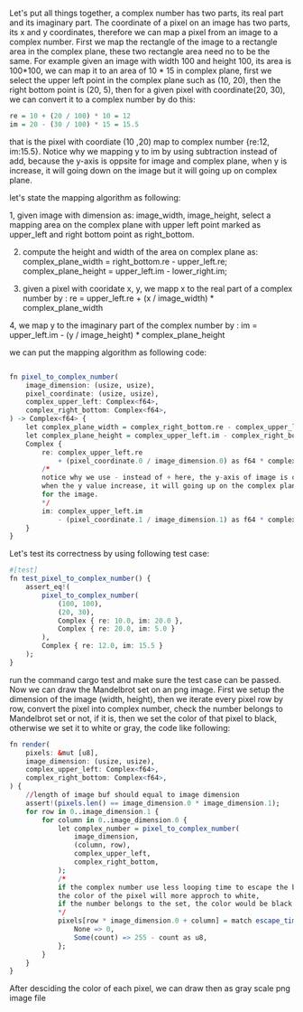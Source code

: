 Let's put all things together, a complex number has two parts, its real part and its imaginary part. The coordinate of a pixel on an image has two parts, its x and 
y coordinates, therefore we can map a pixel from an image to a complex number. First we map the rectangle of the image to a rectangle area in the complex plane, these
two rectangle area need no to be the same. For example given an image with width 100 and height 100, its area is 100*100, we can map it to an area of 10 * 15 in complex
plane, first we select the upper left point in the complex plane such as (10, 20), then the right bottom point is (20, 5), then for a given pixel with coordinate(20, 30),
we can convert it to a complex number by do this:
```r
re = 10 + (20 / 100) * 10 = 12
im = 20 - (30 / 100) * 15 = 15.5
```
that is the pixel with coordiate (10 ,20) map to complex number {re:12, im:15.5}. Notice why we mapping y to im by using subtraction instead of add, 
because the y-axis is oppsite for image and complex plane, when y is increase, it will going down on the image but it will going up on complex plane.

let's state the mapping algorithm as following:

1, given image with dimension as: image_width, image_height,  select a mapping area on the complex plane with upper left point marked as upper_left and 
right bottom point as right_bottom.

2. compute the height and width of the area on complex plane as:
complex_plane_width = right_bottom.re - upper_left.re;
complex_plane_height = upper_left.im - lower_right.im;

3. given a pixel with cooridate x, y, we mapp x to the real part of a complex number by  :
re = upper_left.re + (x / image_width) * complex_plane_width

4, we map y to the imaginary part of the complex number by :
im = upper_left.im - (y / image_height) * complex_plane_height

we can put the mapping algorithm as following code:
```r

fn pixel_to_complex_number(
    image_dimension: (usize, usize),
    pixel_coordinate: (usize, usize),
    complex_upper_left: Complex<f64>,
    complex_right_bottom: Complex<f64>,
) -> Complex<f64> {
    let complex_plane_width = complex_right_bottom.re - complex_upper_left.re;
    let complex_plane_height = complex_upper_left.im - complex_right_bottom.im;
    Complex {
        re: complex_upper_left.re
            + (pixel_coordinate.0 / image_dimension.0) as f64 * complex_plane_width,
        /*
        notice why we use - instead of + here, the y-axis of image is oppsite to the complex plane,
        when the y value increase, it will going up on the complex plane, but it will going down
        for the image.
        */
        im: complex_upper_left.im
            - (pixel_coordinate.1 / image_dimension.1) as f64 * complex_plane_height,
    }
}
```
Let's test its correctness by using following test case:
```r
#[test]
fn test_pixel_to_complex_number() {
    assert_eq!(
        pixel_to_complex_number(
            (100, 100),
            (20, 30),
            Complex { re: 10.0, im: 20.0 },
            Complex { re: 20.0, im: 5.0 }
        ),
        Complex { re: 12.0, im: 15.5 }
    );
}
```
run the command cargo test and make sure the test case can be passed. Now we can draw the Mandelbrot set on an png 
image. First we setup the dimension of the image (width, height), then we iterate every pixel row by row, convert the
pixel into complex number, check the number belongs to Mandelbrot set or not, if it is, then we set the color of that
pixel to black, otherwise we set it to white or gray, the code like following:
```r
fn render(
    pixels: &mut [u8],
    image_dimension: (usize, usize),
    complex_upper_left: Complex<f64>,
    complex_right_bottom: Complex<f64>,
) {
    //length of image buf should equal to image dimension
    assert!(pixels.len() == image_dimension.0 * image_dimension.1);
    for row in 0..image_dimension.1 {
        for column in 0..image_dimension.0 {
            let complex_number = pixel_to_complex_number(
                image_dimension,
                (column, row),
                complex_upper_left,
                complex_right_bottom,
            );
            /*
            if the complex number use less looping time to escape the ball,
            the color of the pixel will more approch to white,
            if the number belongs to the set, the color would be black
            */
            pixels[row * image_dimension.0 + column] = match escape_time(complex_number, 255) {
                None => 0,
                Some(count) => 255 - count as u8,
            };
        }
    }
}
```
After desciding the color of each pixel, we can draw then as gray scale png image file

